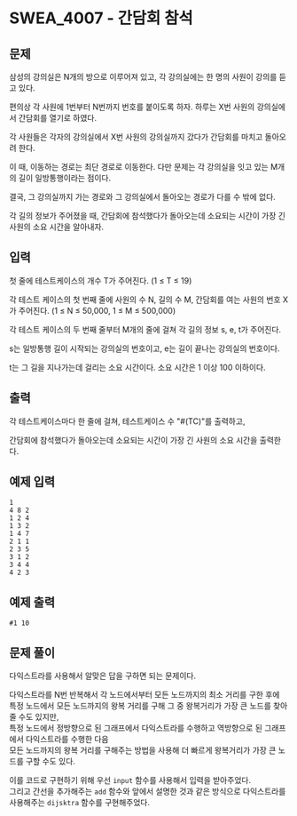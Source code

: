 # SWEA_4007 - 간담회 참석

## 문제

삼성의 강의실은 N개의 방으로 이루어져 있고, 각 강의실에는 한 명의 사원이 강의를 듣고 있다.

편의상 각 사원에 1번부터 N번까지 번호를 붙이도록 하자. 하루는 X번 사원의 강의실에서 간담회를 열기로 하였다.

각 사원들은 각자의 강의실에서 X번 사원의 강의실까지 갔다가 간담회를 마치고 돌아오려 한다.

이 때, 이동하는 경로는 최단 경로로 이동한다. 다만 문제는 각 강의실을 잇고 있는 M개의 길이 일방통행이라는 점이다.

결국, 그 강의실까지 가는 경로와 그 강의실에서 돌아오는 경로가 다를 수 밖에 없다.

각 길의 정보가 주어졌을 때, 간담회에 참석했다가 돌아오는데 소요되는 시간이 가장 긴 사원의 소요 시간을 알아내자.

## 입력

첫 줄에 테스트케이스의 개수 T가 주어진다. (1 ≤ T ≤ 19)

각 테스트 케이스의 첫 번째 줄에 사원의 수 N, 길의 수 M, 간담회를 여는 사원의 번호 X가 주어진다. (1 ≤ N ≤ 50,000, 1 ≤ M ≤ 500,000)

각 테스트 케이스의 두 번째 줄부터 M개의 줄에 걸쳐 각 길의 정보 s, e, t가 주어진다.

s는 일방통행 길이 시작되는 강의실의 번호이고, e는 길이 끝나는 강의실의 번호이다.

t는 그 길을 지나가는데 걸리는 소요 시간이다. 소요 시간은 1 이상 100 이하이다.

## 출력

각 테스트케이스마다 한 줄에 걸쳐, 테스트케이스 수 "#(TC)"를 출력하고,

간담회에 참석했다가 돌아오는데 소요되는 시간이 가장 긴 사원의 소요 시간을 출력한다.

## 예제 입력

```
1
4 8 2
1 2 4
1 3 2
1 4 7
2 1 1
2 3 5
3 1 2
3 4 4
4 2 3
```

## 예제 출력

```
#1 10
```

## 문제 풀이

다익스트라를 사용해서 알맞은 답을 구하면 되는 문제이다.

다익스트라를 N번 반복해서 각 노드에서부터 모든 노드까지의 최소 거리를 구한 후에  
특정 노드에서 모든 노드까지의 왕복 거리를 구해 그 중 왕복거리가 가장 큰 노드를 찾아줄 수도 있지만,  
특정 노드에서 정방향으로 된 그래프에서 다익스트라를 수행하고 역방향으로 된 그래프에서 다익스트라를 수행한 다음  
모든 노드까지의 왕복 거리를 구해주는 방법을 사용해 더 빠르게 왕복거리가 가장 큰 노드를 구할 수도 있다.

이를 코드로 구현하기 위해 우선 `input` 함수를 사용해서 입력을 받아주었다.  
그리고 간선을 추가해주는 `add` 함수와 앞에서 설명한 것과 같은 방식으로 다익스트라를 사용해주는 `dijsktra` 함수를 구현해주었다.
